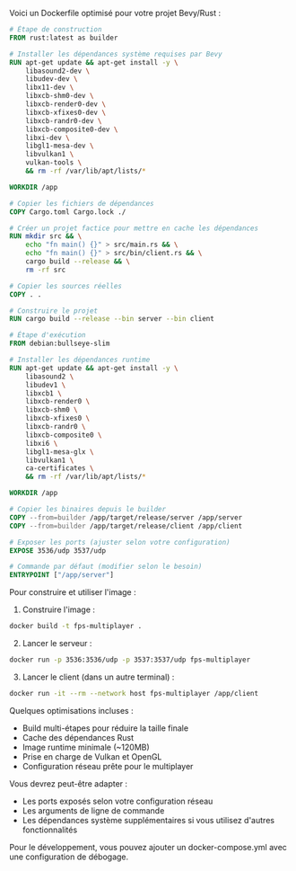 Voici un Dockerfile optimisé pour votre projet Bevy/Rust :

```dockerfile
# Étape de construction
FROM rust:latest as builder

# Installer les dépendances système requises par Bevy
RUN apt-get update && apt-get install -y \
    libasound2-dev \
    libudev-dev \
    libx11-dev \
    libxcb-shm0-dev \
    libxcb-render0-dev \
    libxcb-xfixes0-dev \
    libxcb-randr0-dev \
    libxcb-composite0-dev \
    libxi-dev \
    libgl1-mesa-dev \
    libvulkan1 \
    vulkan-tools \
    && rm -rf /var/lib/apt/lists/*

WORKDIR /app

# Copier les fichiers de dépendances
COPY Cargo.toml Cargo.lock ./

# Créer un projet factice pour mettre en cache les dépendances
RUN mkdir src && \
    echo "fn main() {}" > src/main.rs && \
    echo "fn main() {}" > src/bin/client.rs && \
    cargo build --release && \
    rm -rf src

# Copier les sources réelles
COPY . .

# Construire le projet
RUN cargo build --release --bin server --bin client

# Étape d'exécution
FROM debian:bullseye-slim

# Installer les dépendances runtime
RUN apt-get update && apt-get install -y \
    libasound2 \
    libudev1 \
    libxcb1 \
    libxcb-render0 \
    libxcb-shm0 \
    libxcb-xfixes0 \
    libxcb-randr0 \
    libxcb-composite0 \
    libxi6 \
    libgl1-mesa-glx \
    libvulkan1 \
    ca-certificates \
    && rm -rf /var/lib/apt/lists/*

WORKDIR /app

# Copier les binaires depuis le builder
COPY --from=builder /app/target/release/server /app/server
COPY --from=builder /app/target/release/client /app/client

# Exposer les ports (ajuster selon votre configuration)
EXPOSE 3536/udp 3537/udp

# Commande par défaut (modifier selon le besoin)
ENTRYPOINT ["/app/server"]
```

Pour construire et utiliser l'image :

1. Construire l'image :
```bash
docker build -t fps-multiplayer .
```

2. Lancer le serveur :
```bash
docker run -p 3536:3536/udp -p 3537:3537/udp fps-multiplayer
```

3. Lancer le client (dans un autre terminal) :
```bash
docker run -it --rm --network host fps-multiplayer /app/client
```

Quelques optimisations incluses :
- Build multi-étapes pour réduire la taille finale
- Cache des dépendances Rust
- Image runtime minimale (~120MB)
- Prise en charge de Vulkan et OpenGL
- Configuration réseau prête pour le multiplayer

Vous devrez peut-être adapter :
- Les ports exposés selon votre configuration réseau
- Les arguments de ligne de commande
- Les dépendances système supplémentaires si vous utilisez d'autres fonctionnalités

Pour le développement, vous pouvez ajouter un docker-compose.yml avec une configuration de débogage.